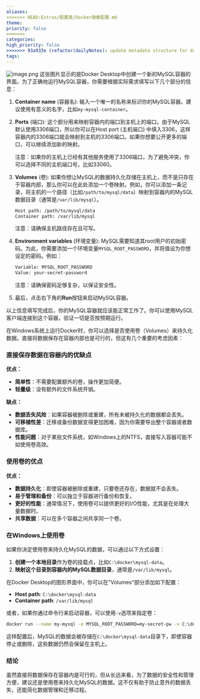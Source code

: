 ```yaml
---
aliases: 
<<<<<<< HEAD:Extras/配置类/Docker镜像配置.md
theme: 
priority: false
=======
categories: 
high_priority: false
>>>>>>> 93a933e (refactor(dailyNotes): update metadata structure for daily notes):2. Areas/Docker镜像配置.md
tags:
---
```

![image.png](https://cdn.jsdelivr.net/gh/duanbiao2000/BlogGallery@main/picture/20240920102749.png)
这张图片显示的是Docker Desktop中创建一个新的MySQL容器的界面。为了正确地运行MySQL容器，你需要根据实际需求填写以下几个部分的信息：

1. **Container name** (容器名): 输入一个唯一的名称来标识你的MySQL容器。建议使用有意义的名字，比如`my-mysql-container`。

2. **Ports** (端口): 这个部分用来映射容器内的端口到主机上的端口。由于MySQL默认使用3306端口，所以你可以在Host port (主机端口) 中填入3306，这样容器内的3306端口就会映射到主机的3306端口。如果你想要公开更多的端口，可以继续添加新的映射。

   注意：如果你的主机上已经有其他服务使用了3306端口，为了避免冲突，你可以选择不同的主机端口号，比如33060。

3. **Volumes** (卷): 如果你想让MySQL的数据持久化存储在主机上，而不是只存在于容器内部，那么你可以在此处添加一个卷映射。例如，你可以添加一条记录，将主机的一个路径（比如`/path/to/mysql/data`）映射到容器内的MySQL数据目录（通常是`/var/lib/mysql`）。

   ```bash
   Host path: /path/to/mysql/data
   Container path: /var/lib/mysql
   ```

   注意：请确保主机路径存在且可写。

4. **Environment variables** (环境变量): MySQL需要知道其root用户的初始密码。为此，你需要添加一个环境变量`MYSQL_ROOT_PASSWORD`，并将值设为你想设定的密码。例如：

   ```bash
   Variable: MYSQL_ROOT_PASSWORD
   Value: your-secret-password
   ```

   注意：请确保密码足够复杂，以保证安全性。

5. 最后，点击右下角的**Run**按钮来启动MySQL容器。

以上信息填写完成后，你的MySQL容器就应该能正常工作了。你可以使用MySQL客户端连接到这个容器，验证一切是否按预期运行。

在Windows系统上运行Docker时，你可以选择是否使用卷（Volumes）来持久化数据。直接将数据保存在容器内部也是可行的，但这有几个重要的考虑因素：

### 直接保存数据在容器内的优缺点

**优点：**
- **简单性**：不需要配置额外的卷，操作更加简便。
- **轻量级**：没有额外的文件系统开销。

**缺点：**
- **数据丢失风险**：如果容器被删除或重建，所有未被持久化的数据都会丢失。
- **可移植性差**：迁移或备份数据变得更加困难，因为你需要导出整个容器或者数据库。
- **性能问题**：对于某些文件系统，如Windows上的NTFS，直接写入容器可能不如使用卷高效。

### 使用卷的优点

**优点：**
- **数据持久化**：即使容器被删除或重建，只要卷还存在，数据就不会丢失。
- **易于管理和备份**：可以独立于容器进行备份和恢复。
- **更好的性能**：通常情况下，使用卷可以提供更好的I/O性能，尤其是在处理大量数据时。
- **共享数据**：可以在多个容器之间共享同一个卷。

### 在Windows上使用卷

如果你决定使用卷来持久化MySQL的数据，可以通过以下方式设置：

1. **创建一个本地目录**作为卷的挂载点，比如`C:\docker\mysql-data`。
2. **映射这个目录到容器内的MySQL数据目录**，通常是`/var/lib/mysql`。

在Docker Desktop的图形界面中，你可以在"Volumes"部分添加如下配置：
- **Host path**: `C:\docker\mysql-data`
- **Container path**: `/var/lib/mysql`

或者，如果你通过命令行来启动容器，可以使用`-v`选项来指定卷：

```bash
docker run --name my-mysql -e MYSQL_ROOT_PASSWORD=my-secret-pw -v C:\docker\mysql-data:/var/lib/mysql -d mysql:latest
```

这样配置后，MySQL的数据会被存储在`C:\docker\mysql-data`目录下，即使容器停止或删除，这些数据仍然会保留在主机上。

### 结论

虽然直接将数据保存在容器内是可行的，但从长远来看，为了数据的安全性和管理方便，建议还是使用卷来持久化MySQL的数据。这不仅有助于防止意外的数据丢失，还能简化数据管理和迁移过程。